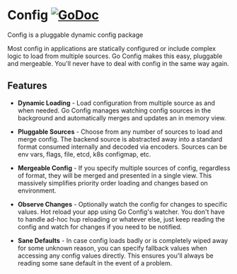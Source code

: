 # Config [![GoDoc](https://godoc.org/github.com/micro/go-micro/config?status.svg)](https://godoc.org/github.com/micro/go-micro/config)

Config is a pluggable dynamic config package

Most config in applications are statically configured or include complex logic to load from multiple sources.
Go Config makes this easy, pluggable and mergeable. You'll never have to deal with config in the same way again.

## Features

- **Dynamic Loading** - Load configuration from multiple source as and when needed. Go Config manages watching config sources
  in the background and automatically merges and updates an in memory view.

- **Pluggable Sources** - Choose from any number of sources to load and merge config. The backend source is abstracted away into
  a standard format consumed internally and decoded via encoders. Sources can be env vars, flags, file, etcd, k8s configmap, etc.

- **Mergeable Config** - If you specify multiple sources of config, regardless of format, they will be merged and presented in
  a single view. This massively simplifies priority order loading and changes based on environment.

- **Observe Changes** - Optionally watch the config for changes to specific values. Hot reload your app using Go Config's watcher.
  You don't have to handle ad-hoc hup reloading or whatever else, just keep reading the config and watch for changes if you need
  to be notified.

- **Sane Defaults** - In case config loads badly or is completely wiped away for some unknown reason, you can specify fallback
  values when accessing any config values directly. This ensures you'll always be reading some sane default in the event of a problem.
